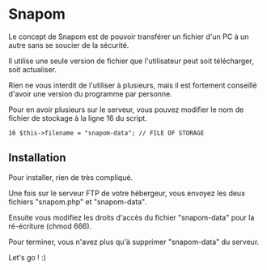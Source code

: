 # Snapom

Le concept de Snapom est de pouvoir transférer un fichier d'un PC à un autre sans se soucier de la sécurité.

Il utilise une seule version de fichier que l'utilisateur peut soit télécharger, soit actualiser.

Rien ne vous interdit de l'utiliser à plusieurs, mais il est fortement conseillé d'avoir une version du programme par personne.

Pour en avoir plusieurs sur le serveur, vous pouvez modifier le nom de fichier de stockage à la ligne 16 du script.

```
16 $this->filename = "snapom-data"; // FILE OF STORAGE
```

## Installation

Pour installer, rien de très compliqué.

Une fois sur le serveur FTP de votre hébergeur, vous envoyez les deux fichiers "snapom.php" et "snapom-data".

Ensuite vous modifiez les droits d'accès du fichier "snapom-data" pour la ré-écriture (chmod 666).

Pour terminer, vous n'avez plus qu'à supprimer "snapom-data" du serveur.

Let's go ! :)